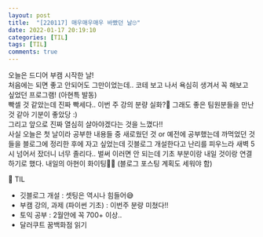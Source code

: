 ```yaml
---
layout: post
title:  "[220117] 매우매우매우 바빴던 날🙄"
date: 2022-01-17 20:19:10
categories: [TIL]
tags: [TIL]
comments: true
---
```

오늘은 드디어 부캠 시작한 날!  
처음에는 되면 좋고 안되어도 그만이었는데.. 코테 보고 나서 욕심히 생겨서 꼭 해보고 싶었던 프로그램! (아현특 발동)  
빡셀 것 같았는데 진짜 빡세다.. 이번 주 강의 분량 실화?🤪 그래도 좋은 팀원분들을 만난 것 같아 기분이 좋았당 :)  
그리고 앞으로 진짜 열심히 살아야겠다는 것을 느꼈다!!  
사실 오늘은 첫 날이라 공부한 내용들 중 새로웠던 것 or 예전에 공부했는데 까먹었던 것들을 블로그에 정리한 후에 자고 싶었는데 깃블로그 개설한다고 난리를 피우느라 새벽 5시 넘어서 잤더니 너무 졸리다.. 벌써 이러면 안 되는데 기초 부분이랑 내일 것이랑 연결하기로 했다. 내일의 아현이 화이팅🙋‍♀️ (블로그 포스팅 계획도 세워야 함)


📝 TIL
- 깃블로그 개설 : 셋팅은 역시나 힘들어😅
- 부캠 강의, 과제 (파이썬 기초) : 이번주 분량 미쳤다!!
- 토익 공부 : 2월안에 꼭 700+ 이상..
- 달러쿠트 꿈백화점 읽기